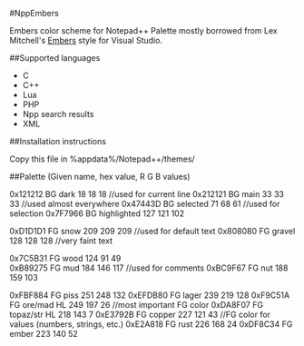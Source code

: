 #NppEmbers

Embers color scheme for Notepad++
Palette mostly borrowed from Lex Mitchell's [Embers](http://studiostyl.es/users/482) style for Visual Studio.

##Supported languages

- C
- C++
- Lua
- PHP
- Npp search results
- XML

##Installation instructions

Copy this file in %appdata%/Notepad++/themes/

##Palette (Given name, hex value, R G B values)

0x121212	BG dark				18  18  18	//used for current line
0x212121	BG main				33	33	33	//used almost everywhere
0x47443D 	BG selected			71	68	61	//used for selection
0x7F7966 	BG highlighted		127	121	102	

0xD1D1D1	FG snow				209	209	209	//used for default text
0x808080	FG gravel			128	128	128	//very faint text

0x7C5B31	FG wood				124	91	49			
0xB89275	FG mud				184	146	117	//used for comments
0xBC9F67	FG nut				188	159	103

0xFBF884 	FG piss				251	248	132
0xEFDB80 	FG lager			239	219	128
0xF9C51A 	FG ore/mad HL		249	197	26	//most important FG color
0xDA8F07 	FG topaz/str HL		218	143	7
0xE3792B 	FG copper			227	121	43	//FG color for values (numbers, strings, etc.)
0xE2A818 	FG rust				226	168	24
0xDF8C34	FG ember			223	140	52